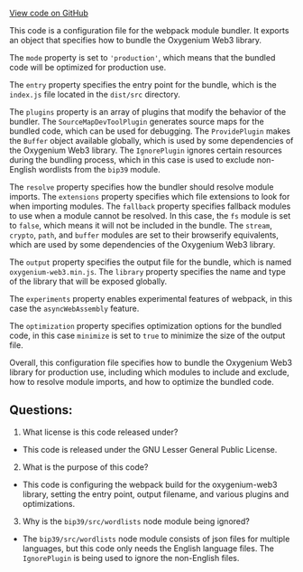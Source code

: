 [View code on GitHub](https://github.com/oxygenium/oxygenium-web3/packages/web3/webpack.config.js)

This code is a configuration file for the webpack module bundler. It exports an object that specifies how to bundle the Oxygenium Web3 library. 

The `mode` property is set to `'production'`, which means that the bundled code will be optimized for production use. 

The `entry` property specifies the entry point for the bundle, which is the `index.js` file located in the `dist/src` directory. 

The `plugins` property is an array of plugins that modify the behavior of the bundler. The `SourceMapDevToolPlugin` generates source maps for the bundled code, which can be used for debugging. The `ProvidePlugin` makes the `Buffer` object available globally, which is used by some dependencies of the Oxygenium Web3 library. The `IgnorePlugin` ignores certain resources during the bundling process, which in this case is used to exclude non-English wordlists from the `bip39` module. 

The `resolve` property specifies how the bundler should resolve module imports. The `extensions` property specifies which file extensions to look for when importing modules. The `fallback` property specifies fallback modules to use when a module cannot be resolved. In this case, the `fs` module is set to `false`, which means it will not be included in the bundle. The `stream`, `crypto`, `path`, and `buffer` modules are set to their browserify equivalents, which are used by some dependencies of the Oxygenium Web3 library. 

The `output` property specifies the output file for the bundle, which is named `oxygenium-web3.min.js`. The `library` property specifies the name and type of the library that will be exposed globally. 

The `experiments` property enables experimental features of webpack, in this case the `asyncWebAssembly` feature. 

The `optimization` property specifies optimization options for the bundled code, in this case `minimize` is set to `true` to minimize the size of the output file. 

Overall, this configuration file specifies how to bundle the Oxygenium Web3 library for production use, including which modules to include and exclude, how to resolve module imports, and how to optimize the bundled code.
## Questions: 
 1. What license is this code released under?
- This code is released under the GNU Lesser General Public License.

2. What is the purpose of this code?
- This code is configuring the webpack build for the oxygenium-web3 library, setting the entry point, output filename, and various plugins and optimizations.

3. Why is the `bip39/src/wordlists` node module being ignored?
- The `bip39/src/wordlists` node module consists of json files for multiple languages, but this code only needs the English language files. The `IgnorePlugin` is being used to ignore the non-English files.